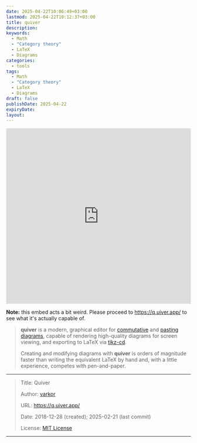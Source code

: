 ```yaml
---
date: 2025-04-22T10:06:49+03:00
lastmod: 2025-04-22T10:12:37+03:00
title: quiver
description: 
keywords: 
  - Math
  - "Category theory"
  - LaTeX
  - Diagrams
categories:
  - tools
tags:
  - Math
  - "Category theory"
  - LaTeX
  - Diagrams
draft: false
publishDate: 2025-04-22
expiryDate: 
layout:
---
```

<embed src="https://q.uiver.app/" style="width:100%; height: 50vw;">

**Note:** this embed acts a bit weird. Please proceed to https://q.uiver.app/ to see what it's actually capable of.

> **quiver** is a modern, graphical editor for [commutative](https://en.wikipedia.org/wiki/Commutative_diagram) and [pasting diagrams](https://ncatlab.org/nlab/show/pasting+diagram), capable of rendering high-quality diagrams for screen viewing, and exporting to LaTeX via [tikz-cd](https://github.com/astoff/tikz-cd).
> 
> Creating and modifying diagrams with **quiver** is orders of magnitude faster than writing the equivalent LaTeX by hand and, with a little experience, competes with pen-and-paper.

---

> Title: Quiver
> 
> Author: [varkor](https://github.com/varkor)
> 
> URL: https://q.uiver.app/
> 
> Date: 2018-12-28 (created); 2025-02-21 (last commit)
> 
> License: [MIT License](https://github.com/varkor/quiver?tab=MIT-1-ov-file)

---
